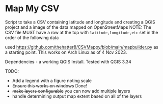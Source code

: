 # Map My CSV
Script to take a CSV containing latitude and longitude and creating a QGIS project and a image of the data mapped on OpenStreetMaps 
NOTE: The CSV file MUST have a row at the top with `latitude,longitude,etc` set in the order of the following data

used https://github.com/thehatter8/CSVMappy/blob/main/mapbuilder.py as a starting point. This works on Arch Linux as of 4 Nov 2023.

Dependencies - a working QGIS Install. Tested with QGIS 3.34

TODO:
* Add a legend with a figure noting scale
* ~~Ensure this works on windows~~ Done!
* ~~make layers configurable~~ you can now add multiple layers
* handle determining output map extent based on all of the layers

